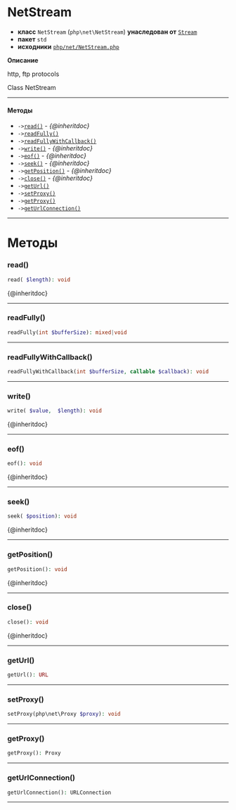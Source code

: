 # NetStream

- **класс** `NetStream` (`php\net\NetStream`) **унаследован от** [`Stream`](api-docs/classes/php/io/Stream.ru.md)
- **пакет** `std`
- **исходники** [`php/net/NetStream.php`](./src/main/resources/JPHP-INF/sdk/php/net/NetStream.php)

**Описание**

http, ftp protocols

Class NetStream

---

#### Методы

- `->`[`read()`](#method-read) - _{@inheritdoc}_
- `->`[`readFully()`](#method-readfully)
- `->`[`readFullyWithCallback()`](#method-readfullywithcallback)
- `->`[`write()`](#method-write) - _{@inheritdoc}_
- `->`[`eof()`](#method-eof) - _{@inheritdoc}_
- `->`[`seek()`](#method-seek) - _{@inheritdoc}_
- `->`[`getPosition()`](#method-getposition) - _{@inheritdoc}_
- `->`[`close()`](#method-close) - _{@inheritdoc}_
- `->`[`getUrl()`](#method-geturl)
- `->`[`setProxy()`](#method-setproxy)
- `->`[`getProxy()`](#method-getproxy)
- `->`[`getUrlConnection()`](#method-geturlconnection)

---
# Методы

<a name="method-read"></a>

### read()
```php
read( $length): void
```
{@inheritdoc}

---

<a name="method-readfully"></a>

### readFully()
```php
readFully(int $bufferSize): mixed|void
```

---

<a name="method-readfullywithcallback"></a>

### readFullyWithCallback()
```php
readFullyWithCallback(int $bufferSize, callable $callback): void
```

---

<a name="method-write"></a>

### write()
```php
write( $value,  $length): void
```
{@inheritdoc}

---

<a name="method-eof"></a>

### eof()
```php
eof(): void
```
{@inheritdoc}

---

<a name="method-seek"></a>

### seek()
```php
seek( $position): void
```
{@inheritdoc}

---

<a name="method-getposition"></a>

### getPosition()
```php
getPosition(): void
```
{@inheritdoc}

---

<a name="method-close"></a>

### close()
```php
close(): void
```
{@inheritdoc}

---

<a name="method-geturl"></a>

### getUrl()
```php
getUrl(): URL
```

---

<a name="method-setproxy"></a>

### setProxy()
```php
setProxy(php\net\Proxy $proxy): void
```

---

<a name="method-getproxy"></a>

### getProxy()
```php
getProxy(): Proxy
```

---

<a name="method-geturlconnection"></a>

### getUrlConnection()
```php
getUrlConnection(): URLConnection
```

---
